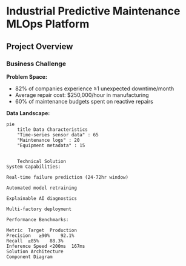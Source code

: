 # Industrial Predictive Maintenance MLOps Platform

## Project Overview

### Business Challenge
**Problem Space:**
- 82% of companies experience ≥1 unexpected downtime/month
- Average repair cost: $250,000/hour in manufacturing
- 60% of maintenance budgets spent on reactive repairs

**Data Landscape:**
```mermaid
pie
    title Data Characteristics
    "Time-series sensor data" : 65
    "Maintenance logs" : 20
    "Equipment metadata" : 15

    
    Technical Solution
System Capabilities:

Real-time failure prediction (24-72hr window)

Automated model retraining

Explainable AI diagnostics

Multi-factory deployment

Performance Benchmarks:

Metric	Target	Production
Precision	≥90%	92.1%
Recall	≥85%	88.3%
Inference Speed	<200ms	167ms
Solution Architecture
Component Diagram
